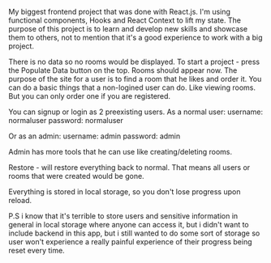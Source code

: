 My biggest frontend project that was done with React.js.
I'm using functional components, Hooks and React Context to lift my state.
The purpose of this project is to learn and develop new skills and showcase them to others,
not to mention that it's a good experience to work with a big project.

There is no data so no rooms would be displayed.
To start a project - press the Populate Data button on the top.
Rooms should appear now.
The purpose of the site for a user is to find a room that he likes and order it.
You can do a basic things that a non-logined user can do. Like viewing rooms.
But you can only order one if you are registered.

You can signup or login as 2 preexisting users.
As a normal user:
username: normaluser
password: normaluser

Or as an admin:
username: admin
password: admin

Admin has more tools that he can use like creating/deleting rooms.

Restore - will restore everything back to normal. That means all users or rooms
that were created would be gone.

Everything is stored in local storage, so you don't lose progress upon reload.

P.S i know that it's terrible to store users and sensitive information in general in local storage where anyone can access it,
but i didn't want to include backend in this app, but i still wanted to do some sort of storage so user won't experience a really
painful experience of their progress being reset every time.
